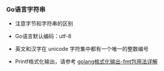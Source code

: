### Go语言字符串

- 注意字节和字符串的区别

- Go语言默认编码：utf-8

- 英文和汉字在 unicode 字符集中都有一个唯一的整数编号

- Printf格式化输出，请参考 [golang格式化输出-fmt包用法详解](https://www.cnblogs.com/yinzhengjie/p/7680829.html)